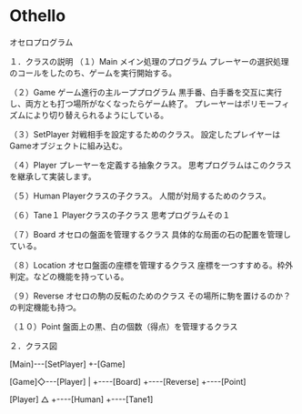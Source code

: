 # Othello
オセロプログラム

１．クラスの説明
（１）Main
	メイン処理のプログラム
	プレーヤーの選択処理のコールをしたのち、ゲームを実行開始する。

（２）Game
	ゲーム進行の主ループプログラム
	黒手番、白手番を交互に実行し、両方とも打つ場所がなくなったらゲーム終了。
	プレーヤーはポリモーフィズムにより切り替えられるようにしている。

（３）SetPlayer
	対戦相手を設定するためのクラス。
	設定したプレイヤーはGameオブジェクトに組み込む。

（４）Player
	プレーヤーを定義する抽象クラス。
	思考プログラムはこのクラスを継承して実装します。

（５）Human
	Playerクラスの子クラス。
	人間が対局するためのクラス。

（６）Tane１
	Playerクラスの子クラス
	思考プログラムその１

（７）Board
	オセロの盤面を管理するクラス
	具体的な局面の石の配置を管理している。

（８）Location
	オセロ盤面の座標を管理するクラス
	座標を一つすすめる。枠外判定。などの機能を持っている。

（９）Reverse
	オセロの駒の反転のためのクラス
	その場所に駒を置けるのか？の判定機能も持つ。

（１０）Point
	盤面上の黒、白の個数（得点）を管理するクラス


２．クラス図

[Main]---[SetPlayer]
       +-[Game]

[Game]◇---[Player]
   |
   +----[Board]
   +----[Reverse]
   +----[Point]

[Player]
   △
    +----[Human]
    +----[Tane1]

